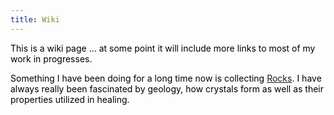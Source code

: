```yaml
---
title: Wiki
---
```

<style> 
  body {
  background-image: url(images/coffeebean_wiki);
  background-repeat:repeat; 
  background-size: 10em;
}
*{color:#000;}
</style>



This is a wiki page ... at some point it will include more links to most of my work in progresses. 

Something I have been doing for a long time now is collecting [Rocks](rocks.html). I have always really been fascinated by geology, how crystals form as well as their properties utilized in healing. 
 